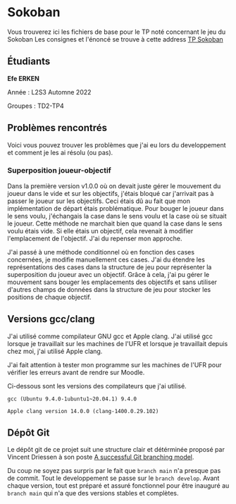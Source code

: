 # Sokoban
Vous trouverez ici les fichiers de base pour le TP noté concernant le jeu du Sokoban
Les consignes et l'énoncé se trouve à cette address [TP Sokoban](https://techdevprintemps2022.pages.unistra.fr/TP_TechDevEnonce/)

## Étudiants
**Efe ERKEN**

Année : L2S3 Automne 2022

Groupes : TD2-TP4

## Problèmes rencontrés
Voici vous pouvez trouver les problèmes que j'ai eu lors du developpement et comment je les ai résolu (ou pas).

### Superposition joueur-objectif
Dans la première version v1.0.0 où on devait juste gérer le mouvement du joueur dans le vide et sur les objectifs, j'étais bloqué car j'arrivait pas à passer le joueur sur les objectifs. Ceci étais dû au fait que mon implémentation de départ étais problématique. Pour bouger le joueur dans le sens voulu, j'échangais la case dans le sens voulu et la case où se situait le joueur. Cette méthode ne marchait bien que quand la case dans le sens voulu étais vide. Si elle étais un objectif, cela revenait à modifier l'emplacement de l'objectif. J'ai du repenser mon approche.

J'ai passé à une méthode conditionnel où en fonction des cases concernées, je modifie manuellement ces cases. J'ai du étendre les représentations des cases dans la structure de jeu pour représenter la superposition du joueur avec un objectif. Grâce à cela, j'ai pu gérer le mouvement sans bouger les emplacements des objectifs et sans utiliser d'autres champs de données dans la structure de jeu pour stocker les positions de chaque objectif.

## Versions gcc/clang
J'ai utilisé comme compilateur GNU gcc et Apple clang. J'ai utilisé gcc lorsque je travaillait sur les machines de l'UFR et lorsque je travaillait depuis chez moi, j'ai utilisé Apple clang.

J'ai fait attention à tester mon programme sur les machines de l'UFR pour vérifier les erreurs avant de rendre sur Moodle.

Ci-dessous sont les versions des compilateurs que j'ai utilisé.

```
gcc (Ubuntu 9.4.0-1ubuntu1~20.04.1) 9.4.0

Apple clang version 14.0.0 (clang-1400.0.29.102)
```

## Dépôt Git
Le dépôt git de ce projet suit une structure clair et détérminée proposé par Vincent Driessen à son poste [A successful Git branching model](https://nvie.com/posts/a-successful-git-branching-model/).

Du coup ne soyez pas surpris par le fait que `branch main` n'a presque pas de commit. Tout le developpement se passe sur le `branch develop`. Avant chaque version, tout est préparé et assuré fonctionnel pour être inauguré au `branch main` qui n'a que des versions stables et complètes.
